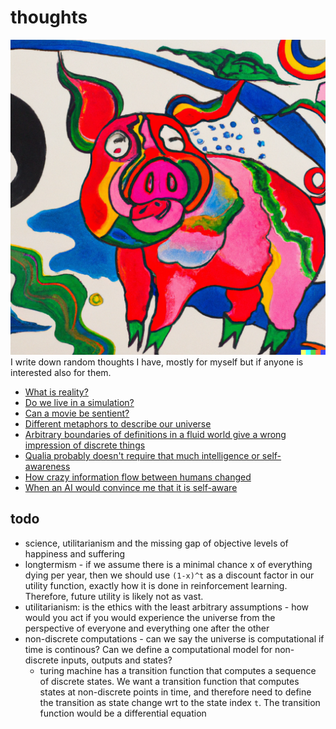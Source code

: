 # thoughts
![The mind of the pig is full of curiosity and emition](img/curious-pig.png)
I write down random thoughts I have, mostly for myself but if anyone is interested also for them.

- [What is reality?](reality.md)
- [Do we live in a simulation?](simulation-theory.md)
- [Can a movie be sentient?](sentient-movie.md)
- [Different metaphors to describe our universe](different-metaphor-same-model.md)
- [Arbitrary boundaries of definitions in a fluid world give a wrong impression of discrete things](discrete-concepts-in-a-fluid-world.md)
- [Qualia probably doesn't require that much intelligence or self-awareness](does-qualia-require-self-awareness.md)
- [How crazy information flow between humans changed](information-network.md)
- [When an AI would convince me that it is self-aware](self-aware-ai.md)

## todo
- science, utilitarianism and the missing gap of objective levels of happiness and suffering
- longtermism - if we assume there is a minimal chance x of everything dying per year, then we should use `(1-x)^t` as a discount factor in our utility function, exactly how it is done in reinforcement learning. Therefore, future utility is likely not as vast.
- utilitarianism: is the ethics with the least arbitrary assumptions - how would you act if you would experience the universe from the perspective of everyone and everything one after the other
- non-discrete computations - can we say the universe is computational if time is continous? Can we define a computational model for non-discrete inputs, outputs and states?
  - turing machine has a transition function that computes a sequence of discrete states. We want a transition function that computes states at non-discrete points in time, and therefore need to define the transition as state change wrt to the state index `t`. The transition function would be a differential equation


